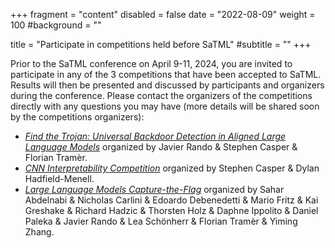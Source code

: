 +++
fragment = "content"
disabled = false
date = "2022-08-09"
weight = 100
#background = ""

title = "Participate in competitions held before SaTML"
#subtitle = ""
+++

Prior to the SaTML conference on April 9-11, 2024, you are invited to
participate in any of the 3 competitions that have been accepted to SaTML.
Results will then be presented and discussed by participants and organizers
during the conference. Please contact the organizers of the competitions
directly with any questions you may have (more details will be shared soon by
the competitions organizers): 
* [*Find the Trojan: Universal Backdoor Detection in Aligned Large Language
  Models*](https://github.com/ethz-spylab/rlhf_trojan_competition) organized by
  Javier Rando & Stephen Casper & Florian Tramèr.
* [*CNN Interpretability
  Competition*](https://benchmarking-interpretability.csail.mit.edu/challenges-and-prizes/)
  organized by Stephen Casper & Dylan Hadfield-Menell.
* [*Large Language Models Capture-the-Flag*](https://ctf.spylab.ai/) organized
  by Sahar Abdelnabi & Nicholas Carlini & Edoardo Debenedetti & Mario Fritz &
  Kai Greshake & Richard Hadzic & Thorsten Holz & Daphne Ippolito & Daniel
  Paleka & Javier Rando & Lea Schönherr & Florian Tramèr & Yiming Zhang.
